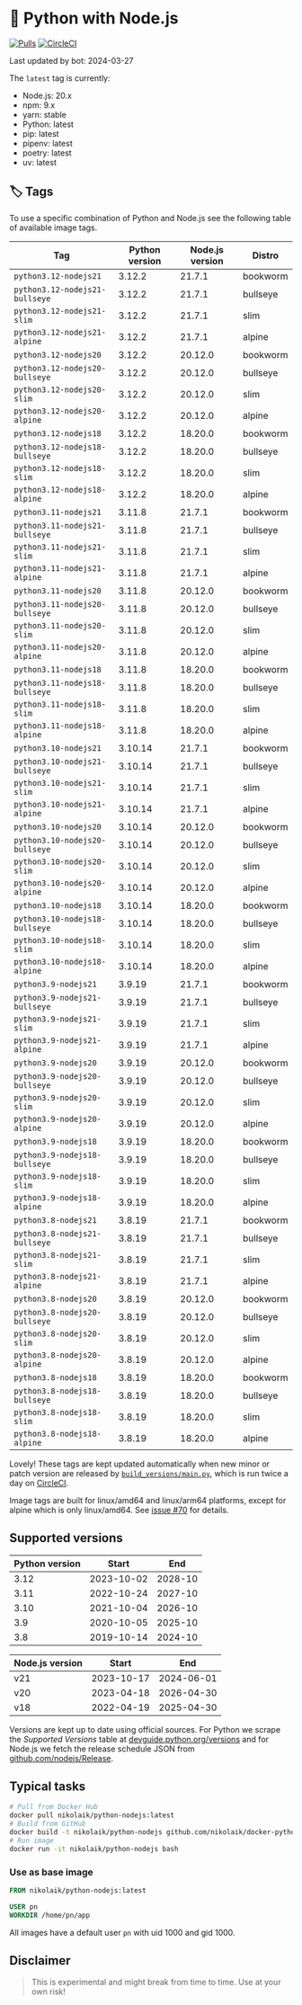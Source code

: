 # 🐳 Python with Node.js

[![Pulls](https://img.shields.io/docker/pulls/nikolaik/python-nodejs.svg?style=flat-square)](https://hub.docker.com/r/nikolaik/python-nodejs/)
[![CircleCI](https://img.shields.io/circleci/project/github/nikolaik/docker-python-nodejs.svg?style=flat-square)](https://circleci.com/gh/nikolaik/docker-python-nodejs)

Last updated by bot: 2024-03-27

The `latest` tag is currently:

- Node.js: 20.x
- npm: 9.x
- yarn: stable
- Python: latest
- pip: latest
- pipenv: latest
- poetry: latest
- uv: latest

## 🏷 Tags

To use a specific combination of Python and Node.js see the following table of available image tags.

<!-- TAGS_START -->

Tag | Python version | Node.js version | Distro
--- | --- | --- | ---
`python3.12-nodejs21` | 3.12.2 | 21.7.1 | bookworm
`python3.12-nodejs21-bullseye` | 3.12.2 | 21.7.1 | bullseye
`python3.12-nodejs21-slim` | 3.12.2 | 21.7.1 | slim
`python3.12-nodejs21-alpine` | 3.12.2 | 21.7.1 | alpine
`python3.12-nodejs20` | 3.12.2 | 20.12.0 | bookworm
`python3.12-nodejs20-bullseye` | 3.12.2 | 20.12.0 | bullseye
`python3.12-nodejs20-slim` | 3.12.2 | 20.12.0 | slim
`python3.12-nodejs20-alpine` | 3.12.2 | 20.12.0 | alpine
`python3.12-nodejs18` | 3.12.2 | 18.20.0 | bookworm
`python3.12-nodejs18-bullseye` | 3.12.2 | 18.20.0 | bullseye
`python3.12-nodejs18-slim` | 3.12.2 | 18.20.0 | slim
`python3.12-nodejs18-alpine` | 3.12.2 | 18.20.0 | alpine
`python3.11-nodejs21` | 3.11.8 | 21.7.1 | bookworm
`python3.11-nodejs21-bullseye` | 3.11.8 | 21.7.1 | bullseye
`python3.11-nodejs21-slim` | 3.11.8 | 21.7.1 | slim
`python3.11-nodejs21-alpine` | 3.11.8 | 21.7.1 | alpine
`python3.11-nodejs20` | 3.11.8 | 20.12.0 | bookworm
`python3.11-nodejs20-bullseye` | 3.11.8 | 20.12.0 | bullseye
`python3.11-nodejs20-slim` | 3.11.8 | 20.12.0 | slim
`python3.11-nodejs20-alpine` | 3.11.8 | 20.12.0 | alpine
`python3.11-nodejs18` | 3.11.8 | 18.20.0 | bookworm
`python3.11-nodejs18-bullseye` | 3.11.8 | 18.20.0 | bullseye
`python3.11-nodejs18-slim` | 3.11.8 | 18.20.0 | slim
`python3.11-nodejs18-alpine` | 3.11.8 | 18.20.0 | alpine
`python3.10-nodejs21` | 3.10.14 | 21.7.1 | bookworm
`python3.10-nodejs21-bullseye` | 3.10.14 | 21.7.1 | bullseye
`python3.10-nodejs21-slim` | 3.10.14 | 21.7.1 | slim
`python3.10-nodejs21-alpine` | 3.10.14 | 21.7.1 | alpine
`python3.10-nodejs20` | 3.10.14 | 20.12.0 | bookworm
`python3.10-nodejs20-bullseye` | 3.10.14 | 20.12.0 | bullseye
`python3.10-nodejs20-slim` | 3.10.14 | 20.12.0 | slim
`python3.10-nodejs20-alpine` | 3.10.14 | 20.12.0 | alpine
`python3.10-nodejs18` | 3.10.14 | 18.20.0 | bookworm
`python3.10-nodejs18-bullseye` | 3.10.14 | 18.20.0 | bullseye
`python3.10-nodejs18-slim` | 3.10.14 | 18.20.0 | slim
`python3.10-nodejs18-alpine` | 3.10.14 | 18.20.0 | alpine
`python3.9-nodejs21` | 3.9.19 | 21.7.1 | bookworm
`python3.9-nodejs21-bullseye` | 3.9.19 | 21.7.1 | bullseye
`python3.9-nodejs21-slim` | 3.9.19 | 21.7.1 | slim
`python3.9-nodejs21-alpine` | 3.9.19 | 21.7.1 | alpine
`python3.9-nodejs20` | 3.9.19 | 20.12.0 | bookworm
`python3.9-nodejs20-bullseye` | 3.9.19 | 20.12.0 | bullseye
`python3.9-nodejs20-slim` | 3.9.19 | 20.12.0 | slim
`python3.9-nodejs20-alpine` | 3.9.19 | 20.12.0 | alpine
`python3.9-nodejs18` | 3.9.19 | 18.20.0 | bookworm
`python3.9-nodejs18-bullseye` | 3.9.19 | 18.20.0 | bullseye
`python3.9-nodejs18-slim` | 3.9.19 | 18.20.0 | slim
`python3.9-nodejs18-alpine` | 3.9.19 | 18.20.0 | alpine
`python3.8-nodejs21` | 3.8.19 | 21.7.1 | bookworm
`python3.8-nodejs21-bullseye` | 3.8.19 | 21.7.1 | bullseye
`python3.8-nodejs21-slim` | 3.8.19 | 21.7.1 | slim
`python3.8-nodejs21-alpine` | 3.8.19 | 21.7.1 | alpine
`python3.8-nodejs20` | 3.8.19 | 20.12.0 | bookworm
`python3.8-nodejs20-bullseye` | 3.8.19 | 20.12.0 | bullseye
`python3.8-nodejs20-slim` | 3.8.19 | 20.12.0 | slim
`python3.8-nodejs20-alpine` | 3.8.19 | 20.12.0 | alpine
`python3.8-nodejs18` | 3.8.19 | 18.20.0 | bookworm
`python3.8-nodejs18-bullseye` | 3.8.19 | 18.20.0 | bullseye
`python3.8-nodejs18-slim` | 3.8.19 | 18.20.0 | slim
`python3.8-nodejs18-alpine` | 3.8.19 | 18.20.0 | alpine

<!-- TAGS_END -->

Lovely! These tags are kept updated automatically when new minor or patch version are released by [`build_versions/main.py`](./build_versions/main.py), which is run twice a day on [CircleCI](https://circleci.com/gh/nikolaik/docker-python-nodejs).

Image tags are built for linux/amd64 and linux/arm64 platforms, except for alpine which is only linux/amd64. See [issue #70](https://github.com/nikolaik/docker-python-nodejs/issues/70) for details.

## Supported versions

<!-- SUPPORTED_VERSIONS_START -->

Python version | Start | End
--- | --- | ---
3.12 | 2023-10-02 | 2028-10
3.11 | 2022-10-24 | 2027-10
3.10 | 2021-10-04 | 2026-10
3.9 | 2020-10-05 | 2025-10
3.8 | 2019-10-14 | 2024-10

Node.js version | Start | End
--- | --- | ---
v21 | 2023-10-17 | 2024-06-01
v20 | 2023-04-18 | 2026-04-30
v18 | 2022-04-19 | 2025-04-30

<!-- SUPPORTED_VERSIONS_END -->

Versions are kept up to date using official sources. For Python we scrape the _Supported Versions_ table at [devguide.python.org/versions](https://devguide.python.org/versions/#supported-versions) and for Node.js we fetch the release schedule JSON from [github.com/nodejs/Release](https://github.com/nodejs/Release/blob/main/schedule.json).

## Typical tasks

```bash
# Pull from Docker Hub
docker pull nikolaik/python-nodejs:latest
# Build from GitHub
docker build -t nikolaik/python-nodejs github.com/nikolaik/docker-python-nodejs
# Run image
docker run -it nikolaik/python-nodejs bash
```

### Use as base image

```Dockerfile
FROM nikolaik/python-nodejs:latest

USER pn
WORKDIR /home/pn/app
```

All images have a default user `pn` with uid 1000 and gid 1000.

## Disclaimer

> This is experimental and might break from time to time. Use at your own risk!
